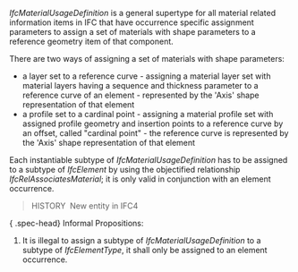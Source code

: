 _IfcMaterialUsageDefinition_ is a general supertype for all material related information items in IFC that have occurrence specific assignment parameters to assign a set of materials with shape parameters to a reference geometry item of that component.

There are two ways of assigning a set of materials with shape parameters:

* a layer set to a reference curve - assigning a material layer set with material layers having a sequence and thickness parameter to a reference curve of an element - represented by the 'Axis' shape representation of that element
* a profile set to a cardinal point - assigning a material profile set with assigned profile geometry and insertion points to a reference curve by an offset, called "cardinal point" - the reference curve is represented by the 'Axis' shape representation of that element

Each instantiable subtype of _IfcMaterialUsageDefinition_ has to be assigned to a subtype of _IfcElement_ by using the objectified relationship _IfcRelAssociatesMaterial_; it is only valid in conjunction with an element occurrence.

> HISTORY  New entity in IFC4

{ .spec-head}
Informal Propositions:

1. It is illegal to assign a subtype of _IfcMaterialUsageDefinition_ to a subtype of _IfcElementType_, it shall only be assigned to an element occurrence.
